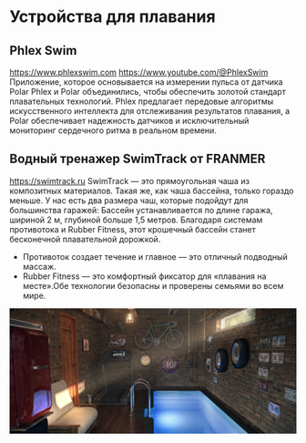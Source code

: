 # Устройства для плавания
## Phlex Swim
https://www.phlexswim.com
https://www.youtube.com/@PhlexSwim
Приложение, которое основывается на измерении пульса от датчика Polar
Phlex и Polar объединились, чтобы обеспечить золотой стандарт плавательных технологий. Phlex предлагает передовые алгоритмы искусственного интеллекта для отслеживания результатов плавания, а Polar обеспечивает надежность датчиков и исключительный мониторинг сердечного ритма в реальном времени.


## Водный тренажер SwimTrack от FRANMER
https://swimtrack.ru
SwimTrack — это прямоугольная чаша из композитных материалов.
Такая же, как чаша бассейна, только гораздо меньше. У нас есть два размера чаш, которые подойдут для большинства гаражей:
Бассейн устанавливается по длине гаража, шириной 2 м, глубиной больше 1,5 метров. Благодаря системам противотока и Rubber Fitness, этот крошечный бассейн станет бесконечной плавательной дорожкой.
* Противоток создает течение и главное — это отличный подводный массаж.
* Rubber Fitness — это комфортный фиксатор для «плавания на месте».Обе технологии безопасны и проверены семьями во всем мире.

![Alt text](SwimTrack.png)
